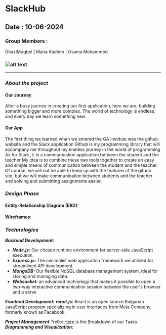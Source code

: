 # SlackHub

## Date : 10-06-2024

### Group Members :

GhaziMuqbel | Maria Kadhim | Osama Mohammed

### ![alt text](https://encrypted-tbn0.gstatic.com/images?q=tbn:ANd9GcRsAMUR3NpPQALOnG9Kr2j58HR5ofqu_azqig&s)

---

### **_About the project_**

#### Our Journey

After a busy journey in creating our first application, here we are, building something bigger and more complex. The world of technology is endless, and every day we learn something new.

#### Our App

The first thing we learned when we entered the GA Institute was the github website and the Slack application 
Github is my programming library that will accompany me throughout my endless journey in the world of programming 
As for Slack, it is a communication application between the student and the teacher 
My idea is to combine these two tools together to create an easy and simple means of communication between the student and the teacher. Of course, we will not be able to keep up with the features of the github site, but we will make communication between students and the teacher and solving and submitting assignments easier.

### **_Design Phase_**

#### Entity-Relationship Diagram (ERD):

#### Wireframes:

### **_Technologies_**

**_Backend Development:_**

- **_Node.js:_** Our chosen runtime environment for server-side JavaScript execution.
- **_Express.js:_** The minimalist web application framework we utilized for streamlined API development.
- **_MongoDB:_** Our flexible NoSQL database management system, ideal for storing and managing data.
- **_Websocket:_** an advanced technology that makes it possible to open a two-way interactive communication session between the user's browser and a serve

**_Frontend Development:_**
**_react.js:_** React is an open source Bulgarian JavaScript program specializing in user interfaces from Meta Company, formerly known as Facebook.

**_Project Management_**
Trello: [Here](https://trello.com/b/To164S0E/slackhub) is the Breakdown of our Tasks
**_Diagramming and Visualization:_**
